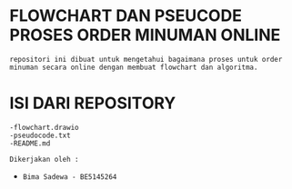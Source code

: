 # FLOWCHART DAN PSEUCODE PROSES ORDER MINUMAN ONLINE
    repositori ini dibuat untuk mengetahui bagaimana proses untuk order minuman secara online dengan membuat flowchart dan algoritma.

 # ISI DARI REPOSITORY

    -flowchart.drawio
    -pseudocode.txt
    -README.md 
    
    Dikerjakan oleh :
- `Bima Sadewa - BE5145264`